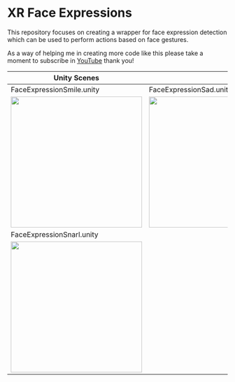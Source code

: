 # XR Face Expressions

This repository focuses on creating a wrapper for face expression detection which can be used to perform actions based on face gestures. 

As a way of helping me in creating more code like this please take a moment to subscribe in [YouTube](https://www.youtube.com/c/dilmervalecillos?sub_cofirmation=1) thank you!

|Unity Scenes||
|---|---|
|FaceExpressionSmile.unity|FaceExpressionSad.unity|
|<img src="https://github.com/dilmerv/XRFacexpressions/blob/master/docs/images/smile.gif" width="300">|<img src="https://github.com/dilmerv/XRFacexpressions/blob/master/docs/images/sad.gif" width="300">|
|FaceExpressionSnarl.unity||
|<img src="https://github.com/dilmerv/XRFacexpressions/blob/master/docs/images/snarl.gif" width="300">||